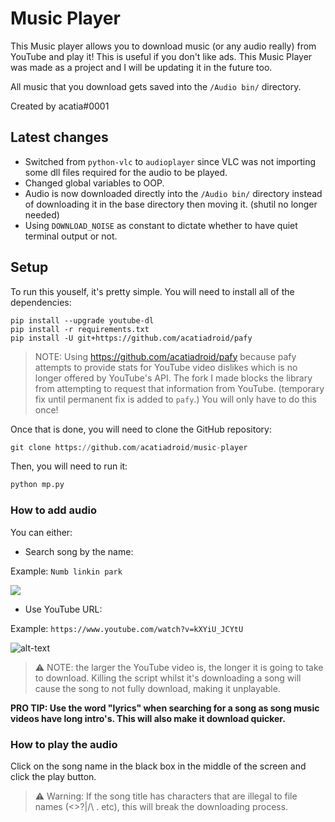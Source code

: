 # Music Player
This Music player allows you to download music (or any audio really) from YouTube and play it! This is useful if you don't like ads. This Music Player was made as a project and I will be updating it in the future too.

All music that you download gets saved into the `/Audio bin/` directory.

Created by acatia#0001

## Latest changes
* Switched from `python-vlc` to `audioplayer` since VLC was not importing some dll files required for the audio to be played.
* Changed global variables to OOP.
* Audio is now downloaded directly into the `/Audio bin/` directory instead of downloading it in the base directory then moving it. (shutil no longer needed)
* Using `DOWNLOAD_NOISE` as constant to dictate whether to have quiet terminal output or not.

## Setup
To run this youself, it's pretty simple. You will need to install all of the dependencies:
```
pip install --upgrade youtube-dl
pip install -r requirements.txt
pip install -U git+https://github.com/acatiadroid/pafy
```
> NOTE: Using https://github.com/acatiadroid/pafy because pafy attempts to provide stats for YouTube video dislikes which is no longer offered by YouTube's API. The fork I made blocks the library from attempting to request that information from YouTube. (temporary fix until permanent fix is added to `pafy`.)
You will only have to do this once!

Once that is done, you will need to clone the GitHub repository:
```py
git clone https://github.com/acatiadroid/music-player
```

Then, you will need to run it:
```py
python mp.py
```

### How to add audio
You can either: 
* Search song by the name:

Example: `Numb linkin park`

![](https://cdn.discordapp.com/attachments/763535909433376788/848927783199178832/unknown.png)

* Use YouTube URL:

Example: `https://www.youtube.com/watch?v=kXYiU_JCYtU`

![alt-text](https://cdn.tixte.com/uploads/acatia.needs.rest/kpcp4as999a.png)

> ⚠️ NOTE: the larger the YouTube video is, the longer it is going to take to download. Killing the script whilst it's downloading a song will cause the song to not fully download, making it unplayable.

**PRO TIP: Use the word "lyrics" when searching for a song as song music videos have long intro's. This will also make it download quicker.**

### How to play the audio
Click on the song name in the black box in the middle of the screen and click the play button.

> ⚠️ Warning: If the song title has characters that are illegal to file names (<>?|/\ . etc), this will break the downloading process. 